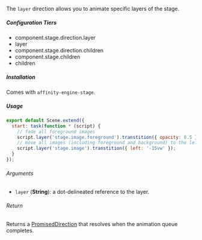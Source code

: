 The `layer` direction allows you to animate specific layers of the stage.

##### Configuration Tiers

* component.stage.direction.layer
* layer
* component.stage.direction.children
* component.stage.children
* children

##### Installation

Comes with `affinity-engine-stage`.

##### Usage

```js
export default Scene.extend({
  start: task(function * (script) {
    // fade all foreground images
    script.layer('stage.image.foreground').transtition({ opacity: 0.5 });
    // move all images (including foreground and background) to the left
    script.layer('stage.image').transtition({ left: '-15vw' });
  }
});
```

###### Arguments

* `layer` (**String**): a dot-delineated reference to the layer.

###### Return

Returns a [PromisedDirection](#/api/stage/directions?anchor=promised_direction) that resolves when the animation queue completes.
